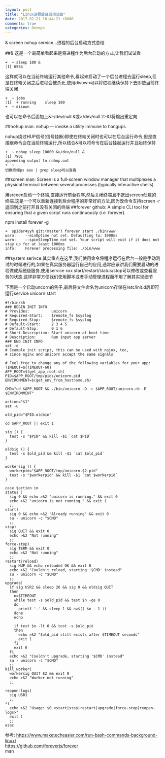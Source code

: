 ```yaml
---
layout: post
title: "Linux进程后台启动总结"
date: 2017-02-21 16:44:21 +0800
comments: true
categories: Devops
---
```

& screen nohup service...进程的后台启动方式总结
<!--more-->
##&
这是一个最简单看起来是将进程作为后台启动的方式,让我们试试看
```
➜  ~ sleep 100 &
[1] 6564
```
这样就可以在当前终端运行其他命令,看起来启动了一个后台进程去运行sleep,但是在终端关闭之后进程会被杀死,使用disown可以将进程继续保持下去即使当前终端关闭
```
➜  ~ jobs
[1]  + running    sleep 100
➜  ~ disown
```
也可以在命令后面加上&>/dev/null &或>/dev/null 2>&1将输出重定向

##nohup
man: nohup -- invoke a utility immune to hangups

nohup绕过HUP信号(信号挂断)即使在终端关闭时也可以在后台运行命令,但是直接跟命令会在当前终端运行,所以结合&可以将命令在后台挂起运行并且始终保持
```
➜  ~ nohup sleep 10000 &>/dev/null &
[1] 7901
appending output to nohup.out
➜  ~
切换终端ps aux | grep sleep可以查看
```

##screen
man: Screen  is  a  full-screen window manager that multiplexes a physical terminal between several processes (typically interactive shells).

用srceen启动一个终端,直接运行前台程序,然后关闭终端且不退出screen创建的终端.这是一个可以重新连接到后台程序的非常好的方法,因为改命令支持screen -r返回到之前打开且没有关闭的终端
##forever
github: A simple CLI tool for ensuring that a given script runs continuously (i.e. forever).

npm install forever -g
```
➜  spider4yyh git:(master) forever start ./bin/www
warn:    --minUptime not set. Defaulting to: 1000ms
warn:    --spinSleepTime not set. Your script will exit if it does not stay up for at least 1000ms
info:    Forever processing file: ./bin/www
```
##system serivce
其实重点在这里,我们使用命令将程序运行在后台一般是手动测试的时候进行的,如果在真实服务器运行自己的应用,通常应该讲我们需要启动的进程做成系统级服务,使用service xxx start/restart/status/stop可以修改或查看服务的状态,这样非常方便我们使用脚本或者手动管理进程而不用了解其实现细节

下面是一个启动uncorn的例子,最后将文件命名为unicorn存储在/etc/init.d后即可运行service unicorn start

    #!/bin/sh
    ### BEGIN INIT INFO
    # Provides:          unicorn
    # Required-Start:    $remote_fs $syslog
    # Required-Stop:     $remote_fs $syslog
    # Default-Start:     2 3 4 5
    # Default-Stop:      0 1 6
    # Short-Description: Start unicorn at boot time
    # Description:       Run input app server
    ### END INIT INFO
    set -e
    # Example init script, this can be used with nginx, too,
    # since nginx and unicorn accept the same signals
    
    # Feel free to change any of the following variables for your app:
    TIMEOUT=${TIMEOUT-60}
    APP_ROOT=$(get_app_root.sh)
    PID=$APP_ROOT/tmp/pids/unicorn.pid
    ENVIRONMENT=$(get_env_from_hostname.sh)
    
    CMD="cd $APP_ROOT && ./bin/unicorn -D -c $APP_ROOT/unicorn.rb -E $ENVIRONMENT"
    
    action="$1"
    set -u
    
    old_pid="$PID.oldbin"
    
    cd $APP_ROOT || exit 1
    
    sig () {
      test -s "$PID" && kill -$1 `cat $PID`
    }
    
    oldsig () {
      test -s $old_pid && kill -$1 `cat $old_pid`
    }
    
    workersig () {
      workerpid="$APP_ROOT/tmp/unicorn.$2.pid"
      test -s "$workerpid" && kill -$1 `cat $workerpid`
    }
    
    case $action in
    status )
      sig 0 && echo >&2 "unicorn is running." && exit 0
      echo >&2 "unicorn is not running." && exit 1
      ;;
    start)
      sig 0 && echo >&2 "Already running" && exit 0
      su - unicorn -c "$CMD"
      ;;
    stop)
      sig QUIT && exit 0
      echo >&2 "Not running"
      ;;
    force-stop)
      sig TERM && exit 0
      echo >&2 "Not running"
      ;;
    restart|reload)
      sig HUP && echo reloaded OK && exit 0
      echo >&2 "Couldn't reload, starting '$CMD' instead"
      su - unicorn -c "$CMD"
      ;;
    upgrade)
      if sig USR2 && sleep 20 && sig 0 && oldsig QUIT
      then
        n=$TIMEOUT
        while test -s $old_pid && test $n -ge 0
        do
          printf '.' && sleep 1 && n=$(( $n - 1 ))
        done
        echo
    
        if test $n -lt 0 && test -s $old_pid
        then
          echo >&2 "$old_pid still exists after $TIMEOUT seconds"
          exit 1
        fi
        exit 0
      fi
      echo >&2 "Couldn't upgrade, starting '$CMD' instead"
      su - unicorn -c "$CMD"
      ;;
    kill_worker)
      workersig QUIT $2 && exit 0
      echo >&2 "Worker not running"
      ;;
    
    reopen-logs)
      sig USR1
      ;;
    *)
      echo >&2 "Usage: $0 <start|stop|restart|upgrade|force-stop|reopen-logs>"
      exit 1
      ;;
    esac

参考:
https://www.maketecheasier.com/run-bash-commands-background-linux/  
https://github.com/foreverjs/forever  
man